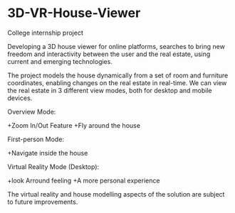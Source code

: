 # 3D-VR-House-Viewer

College internship project

Developing a 3D house viewer for online platforms, searches to bring new freedom and interactivity between the user and the real estate, using current and emerging technologies. 

The project models the house dynamically from a set of room and furniture coordinates, enabling changes on the real estate in real-time. We can view the real estate in 3 different view modes, both for desktop and mobile devices.

Overview Mode:

  +Zoom In/Out Feature
  +Fly around the house
  
First-person Mode:

  +Navigate inside the house
  
Virtual Reality Mode (Desktop):

  +look Arround feeling
  +A more personal experience

The virtual reality and house modelling aspects of the solution are subject to future improvements.
